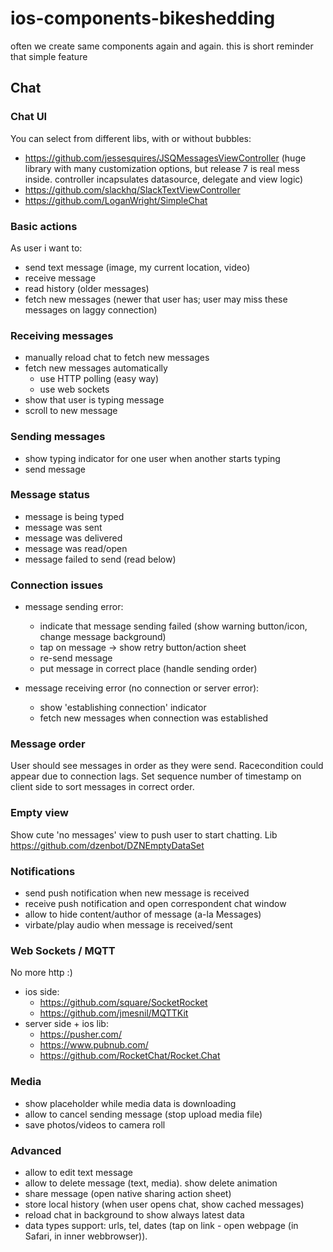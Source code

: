 # ios-components-bikeshedding
often we create same components again and again. this is short reminder that simple feature


## Chat

### Chat UI 
You can select from different libs, with or without bubbles:

  * https://github.com/jessesquires/JSQMessagesViewController (huge library with many customization options, but release 7 is real mess inside. controller incapsulates datasource, delegate and view logic)
  * https://github.com/slackhq/SlackTextViewController
  * https://github.com/LoganWright/SimpleChat

### Basic actions

As user i want to:

  * send text message (image, my current location, video)
  * receive message
  * read history (older messages)
  * fetch new messages (newer that user has; user may miss these messages on laggy connection)

### Receiving messages
  
  * manually reload chat to fetch new messages
  * fetch new messages automatically
    * use HTTP polling (easy way) 
    * use web sockets
  * show that user is typing message 
  * scroll to new message

### Sending messages
  
  * show typing indicator for one user when another starts typing
  * send message

### Message status

  * message is being typed
  * message was sent
  * message was delivered
  * message was read/open
  * message failed to send (read below)

### Connection issues

  * message sending error: 
    * indicate that message sending failed (show warning button/icon, change message background)
    * tap on message -> show retry button/action sheet
    * re-send message
    * put message in correct place (handle sending order)
  
  * message receiving error (no connection or server error):
    * show 'establishing connection' indicator
    * fetch new messages when connection was established

### Message order
  
User should see messages in order as they were send. Racecondition could appear due to connection lags. Set sequence number of timestamp on client side to sort messages in correct order. 

### Empty view

Show cute 'no messages' view to push user to start chatting.
Lib https://github.com/dzenbot/DZNEmptyDataSet

### Notifications
  
  * send push notification when new message is received
  * receive push notification and open correspondent chat window
  * allow to hide content/author of message (a-la Messages)
  * virbate/play audio when message is received/sent
  
### Web Sockets / MQTT

No more http :)

  * ios side:
    * https://github.com/square/SocketRocket
    * https://github.com/jmesnil/MQTTKit
  * server side + ios lib:
    * https://pusher.com/
    * https://www.pubnub.com/
    * https://github.com/RocketChat/Rocket.Chat

### Media

  * show placeholder while media data is downloading
  * allow to cancel sending message (stop upload media file)
  * save photos/videos to camera roll

### Advanced
  
  * allow to edit text message
  * allow to delete message (text, media). show delete animation
  * share message (open native sharing action sheet)
  * store local history (when user opens chat, show cached messages)
  * reload chat in background to show always latest data
  * data types support: urls, tel, dates (tap on link - open webpage (in Safari, in inner webbrowser)).
